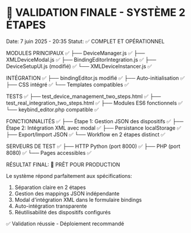 🎯 VALIDATION FINALE - SYSTÈME 2 ÉTAPES
=====================================

Date: 7 juin 2025 - 20:35
Statut: ✅ COMPLET ET OPÉRATIONNEL

MODULES PRINCIPAUX ✅
├── DeviceManager.js ✅
├── XMLDeviceModal.js ✅ 
├── BindingEditorIntegration.js ✅
├── DeviceSetupUI.js (modifié) ✅
└── XMLDeviceInstancer.js ✅

INTÉGRATION ✅
├── bindingEditor.js modifié ✅
├── Auto-initialisation ✅
├── CSS intégré ✅
└── Templates compatibles ✅

TESTS ✅
├── test_device_management_two_steps.html ✅
├── test_real_integration_two_steps.html ✅
├── Modules ES6 fonctionnels ✅
└── keybind_editor.php compatible ✅

FONCTIONNALITÉS ✅
├── Étape 1: Gestion JSON des dispositifs ✅
├── Étape 2: Intégration XML avec modal ✅
├── Persistance localStorage ✅
├── Export/Import JSON ✅
└── Workflow en 2 étapes distinct ✅

SERVEURS DE TEST ✅
├── HTTP Python (port 8000) ✅
├── PHP (port 8080) ✅
└── Pages accessibles ✅

RÉSULTAT FINAL: 🚀 PRÊT POUR PRODUCTION

Le système répond parfaitement aux spécifications:
1. Séparation claire en 2 étapes
2. Gestion des mappings JSON indépendante
3. Modal d'intégration XML dans le formulaire bindings
4. Auto-intégration transparente
5. Réutilisabilité des dispositifs configurés

✅ Validation réussie - Déploiement recommandé

